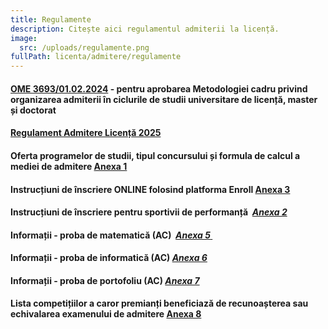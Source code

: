 ```yaml
---
title: Regulamente
description: Citește aici regulamentul admiterii la licență.
image:
  src: /uploads/regulamente.png
fullPath: licenta/admitere/regulamente
---
```

#### [OME 3693/01.02.2024](https://www.upt.ro/img/files/legislatie/2024/OME_3693_2024_Examene_finalizare_studii.pdf) - pentru aprobarea Metodologiei cadru privind organizarea admiterii în ciclurile de studii universitare de licență, master și doctorat

#### **[Regulament Admitere Licență 2025](https://www.upt.ro/img/files/2025-2026/Admitere/Licen%C8%9B%C4%83/HS%20nr.%204%20din%2013.02.2025_privind%20aprobarea%20Regulamentului%20de%20org%20si%20desf%C4%83%C8%99urare%20a%20Concursului%20de%20admitere%20la%20Licen%C8%9B%C4%83%20%C3%AEn%20anul%20universitar%202025-202.pdf)**

#### Oferta programelor de studii, tipul concursului și formula de calcul a mediei de admitere [Anexa 1](https://www.upt.ro/img/files/2025-2026/Admitere/Licen%C8%9B%C4%83/Anexa_1-Oferta%20porgrame%20studii%20UPT_2025.pdf)

#### Instrucțiuni de înscriere ONLINE folosind platforma Enroll [Anexa 3](https://www.upt.ro/img/files/2025-2026/Admitere/Licen%C8%9B%C4%83/Anexa_3-Adm_licenta_2025_Instructiuni_enroll.pdf)

#### Instrucțiuni de înscriere pentru sportivii de performanță  *[Anexa 2](https://www.upt.ro/img/files/2025-2026/Admitere/Licen%C8%9B%C4%83/Anexa_2-Adm_licenta_2025_Instructiuni_sportivi_performanta.pdf)* 

#### Informații - proba de matematică (AC)  [*Anexa 5* ](https://www.upt.ro/img/files/2025-2026/Admitere/Licen%C8%9B%C4%83/Anexa_5-Adm_licenta_2025_Proba_matematica.pdf)

#### Informații - proba de informatică (AC) *[Anexa 6](https://www.upt.ro/img/files/2025-2026/Admitere/Licen%C8%9B%C4%83/Anexa_6-Adm_licenta_2025_Proba_informatica.pdf)*

#### Informații - proba de portofoliu (AC) *[Anexa 7](https://www.upt.ro/img/files/2025-2026/Admitere/Licen%C8%9B%C4%83/Anexa_7-Adm_licenta_2025_Examen%20online%20bazat%20pe%20portofoliu%20de%20realiz%C4%83ri%20AC.pdf)*

#### Lista competițiilor a caror premianți beneficiază de recunoașterea sau echivalarea examenului de admitere [Anexa 8](https://www.upt.ro/img/files/2025-2026/Admitere/Licen%C8%9B%C4%83/Anexa_8-Adm_licenta_2025_Concursuri_recunoscute.pdf)